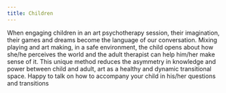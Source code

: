 ```yaml
---
title: Children
---
```

When engaging children in an art psychotherapy session, their imagination, their games and dreams become the language of our conversation.
Mixing playing and art making, in a safe environment, the child opens about how she/he perceives the world and the adult therapist can help him/her make sense of it.  This unique method reduces the asymmetry in knowledge and power between child and adult, art as a healthy and dynamic transitional space. 
Happy to talk on how to accompany your child in his/her questions and transitions
